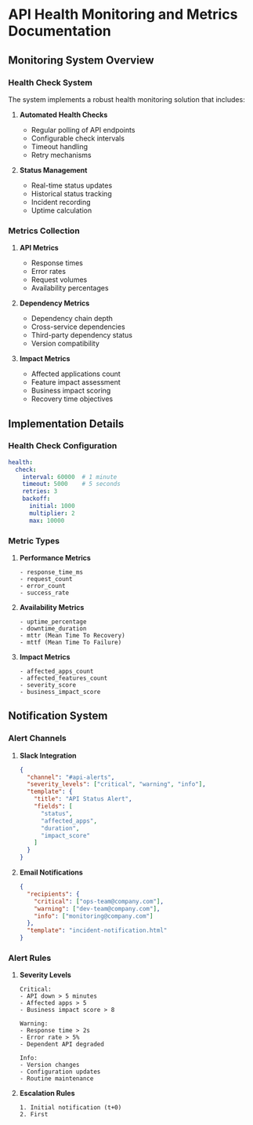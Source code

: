 # API Health Monitoring and Metrics Documentation

## Monitoring System Overview

### Health Check System
The system implements a robust health monitoring solution that includes:

1. **Automated Health Checks**
   - Regular polling of API endpoints
   - Configurable check intervals
   - Timeout handling
   - Retry mechanisms

2. **Status Management**
   - Real-time status updates
   - Historical status tracking
   - Incident recording
   - Uptime calculation

### Metrics Collection

1. **API Metrics**
   - Response times
   - Error rates
   - Request volumes
   - Availability percentages

2. **Dependency Metrics**
   - Dependency chain depth
   - Cross-service dependencies
   - Third-party dependency status
   - Version compatibility

3. **Impact Metrics**
   - Affected applications count
   - Feature impact assessment
   - Business impact scoring
   - Recovery time objectives

## Implementation Details

### Health Check Configuration

```yaml
health:
  check:
    interval: 60000  # 1 minute
    timeout: 5000    # 5 seconds
    retries: 3
    backoff:
      initial: 1000
      multiplier: 2
      max: 10000
```

### Metric Types

1. **Performance Metrics**
   ```
   - response_time_ms
   - request_count
   - error_count
   - success_rate
   ```

2. **Availability Metrics**
   ```
   - uptime_percentage
   - downtime_duration
   - mttr (Mean Time To Recovery)
   - mttf (Mean Time To Failure)
   ```

3. **Impact Metrics**
   ```
   - affected_apps_count
   - affected_features_count
   - severity_score
   - business_impact_score
   ```

## Notification System

### Alert Channels
1. **Slack Integration**
   ```json
   {
     "channel": "#api-alerts",
     "severity_levels": ["critical", "warning", "info"],
     "template": {
       "title": "API Status Alert",
       "fields": [
         "status",
         "affected_apps",
         "duration",
         "impact_score"
       ]
     }
   }
   ```

2. **Email Notifications**
   ```json
   {
     "recipients": {
       "critical": ["ops-team@company.com"],
       "warning": ["dev-team@company.com"],
       "info": ["monitoring@company.com"]
     },
     "template": "incident-notification.html"
   }
   ```

### Alert Rules

1. **Severity Levels**
   ```
   Critical:
   - API down > 5 minutes
   - Affected apps > 5
   - Business impact score > 8

   Warning:
   - Response time > 2s
   - Error rate > 5%
   - Dependent API degraded

   Info:
   - Version changes
   - Configuration updates
   - Routine maintenance
   ```

2. **Escalation Rules**
   ```
   1. Initial notification (t+0)
   2. First
